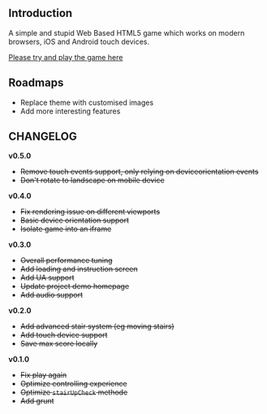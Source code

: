 ## Introduction

A simple and stupid Web Based HTML5 game which works on modern browsers, iOS and Android touch devices.

[Please try and play the game here](http://games.tantanguanguan.com/mBounce/)

## Roadmaps

* Replace theme with customised images
* Add more interesting features

## CHANGELOG

**v0.5.0**

* ~~Remove touch events support, only relying on deviceorientation events~~
* ~~Don't rotate to landscape on mobile device~~

**v0.4.0**

* ~~Fix rendering issue on different viewports~~
* ~~Basic device orientation support~~
* ~~Isolate game into an iframe~~

**v0.3.0**

* ~~Overall performance tuning~~
* ~~Add loading and instruction screen~~
* ~~Add UA support~~
* ~~Update project demo homepage~~
* ~~Add audio support~~

**v0.2.0**

* ~~Add advanced stair system (eg moving stairs)~~
* ~~Add touch device support~~
* ~~Save max score locally~~


**v0.1.0**

* ~~Fix play again~~
* ~~Optimize controlling experience~~
* ~~Optimize `stairUpCheck` methode~~
* ~~Add grunt~~
